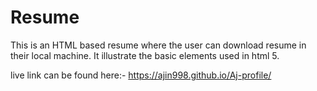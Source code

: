 # Resume

This is an HTML based resume where the user can download resume  in their local machine.
It illustrate the basic elements used in html 5.

 live link can be found here:-
 https://ajin998.github.io/Aj-profile/
